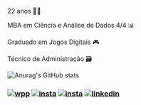 22 anos 🤞✨

MBA em Ciência e Análise de Dados 4/4 📊

Graduado em Jogos Digitais 🎮

Técnico de Administração 🗃️

![Anurag's GitHub stats](https://github-readme-stats.vercel.app/api?username=Juniorffonseca&show_icons=true&theme=tokyonight)

### [![wpp](https://img.shields.io/badge/WhatsApp-25D366?style=for-the-badge&logo=whatsapp&logoColor=white)](https://wa.me/5511946357021) [![insta](https://img.shields.io/badge/Instagram-E4405F?style=for-the-badge&logo=instagram&logoColor=white)](https://www.instagram.com/_jrff/) [![insta](https://img.shields.io/badge/website-000000?style=for-the-badge&logo=About.me&logoColor=white)](https://juniorffonseca.github.io/portfolio/) [![linkedin](https://img.shields.io/badge/LinkedIn-0077B5?style=for-the-badge&logo=linkedin&logoColor=white)](https://www.linkedin.com/in/edinaldoffjr/)
